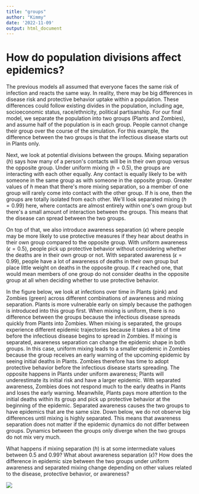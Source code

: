 ```yaml
---
title: "groups"
author: "Kimmy"
date: '2022-11-09'
output: html_document
---
```




# How do population divisions affect epidemics?

The previous models all assumed that everyone faces the same risk of infection and reacts the same way. In reality, there may be big differences in disease risk and protective behavior uptake within a population. These differences could follow existing divides in the population, including age, socioeconomic status, race/ethnicity, political partisanship. For our final model, we separate the population into two groups (Plants and Zombies), and assume half of the population is in each group. People cannot change their group over the course of the simulation. For this example, the difference between the two groups is that the infectious disease starts out in Plants only.

Next, we look at potential divisions between the groups. Mixing separation (*h*) says how many of a person's contacts will be in their own group versus the opposite group. Under uniform mixing ($h=0.5$), the groups are interacting with each other equally. Any contact is equally likely to be with someone in the same group as with someone in the opposite group. Greater values of *h* mean that there's more mixing separation, so a member of one group will rarely come into contact with the other group. If *h* is one, then the groups are totally isolated from each other. We'll look separated mixing ($h=0.99$) here, where contacts are almost entirely within one's own group but there's a small amount of interaction between the groups. This means that the disease can spread between the two groups.

On top of that, we also introduce awareness separation ($\epsilon$) where people may be more likely to use protective measures if they hear about deaths in their own group compared to the opposite group. With uniform awareness ($\epsilon=0.5$), people pick up protective behavior without considering whether the deaths are in their own group or not. With separated awareness ($\epsilon=0.99$), people have a lot of awareness of deaths in their own group but place little weight on deaths in the opposite group. If $\epsilon$ reached one, that would mean members of one group do not consider deaths in the opposite group at all when deciding whether to use protective behavior.

In the figure below, we look at infections over time in Plants (pink) and Zombies (green) across different combinations of awareness and mixing separation. Plants is more vulnerable early on simply because the pathogen is introduced into this group first. When mixing is uniform, there is no difference between the groups because the infectious disease spreads quickly from Plants into Zombies. When mixing is separated, the groups experience different epidemic trajectories because it takes a bit of time before the infectious disease begins to spread in Zombies. If mixing is separated, awareness separation can change the epidemic shape in both groups. In this case, uniform mixing leads to a smaller epidemic in Zombies because the group receives an early warning of the upcoming epidemic by seeing initial deaths in Plants. Zombies therefore has time to adopt protective behavior before the infectious disease starts spreading. The opposite happens in Plants under uniform awareness; Plants will underestimate its initial risk and have a larger epidemic. With separated awareness, Zombies does not respond much to the early deaths in Plants and loses the early warning. Meanwhile, Plants pays more attention to the initial deaths within its group and pick up protective behavior at the beginning of the epidemic. Separated awareness causes the two groups to have epidemics that are the same size. Down below, we do not observe big differences until mixing is highly separated. This means that awareness separation does not matter if the epidemic dynamics do not differ between groups. Dynamics between the groups only diverge when the two groups do not mix very much.

What happens if mixing separation (*h*) is at some intermediate values between 0.5 and 0.99? What about awareness separation ($\epsilon$)? How does the difference in epidemic size between the two groups under uniform awareness and separated mixing change depending on other values related to the disease, protective behavior, or awareness?



![](images/groups.jpeg)
